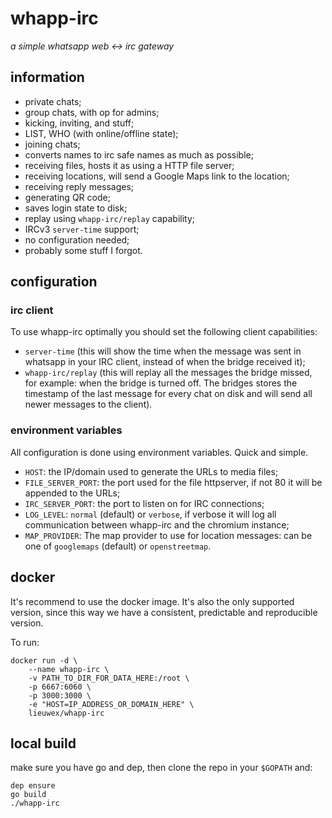 # whapp-irc
_a simple whatsapp web <-> irc gateway_

## information
- private chats;
- group chats, with op for admins;
- kicking, inviting, and stuff;
- LIST, WHO (with online/offline state);
- joining chats;
- converts names to irc safe names as much as possible;
- receiving files, hosts it as using a HTTP file server;
- receiving locations, will send a Google Maps link to the location;
- receiving reply messages;
- generating QR code;
- saves login state to disk;
- replay using `whapp-irc/replay` capability;
- IRCv3 `server-time` support;
- no configuration needed;
- probably some stuff I forgot.

## configuration
### irc client
To use whapp-irc optimally you should set the following client capabilities:
- `server-time` (this will show the time when the message was sent in whatsapp
	in your IRC client, instead of when the bridge received it);
- `whapp-irc/replay` (this will replay all the messages the bridge missed, for
	example: when the bridge is turned off. The bridges stores the timestamp of
	the last message for every chat on disk and will send all newer messages to
	the client).

### environment variables
All configuration is done using environment variables.
Quick and simple.
- `HOST`: the IP/domain used to generate the URLs to media files;
- `FILE_SERVER_PORT`: the port used for the file httpserver, if not 80 it will
	be appended to the URLs;
- `IRC_SERVER_PORT`: the port to listen on for IRC connections;
- `LOG_LEVEL`: `normal` (default) or `verbose`, if verbose it will log all
	communication between whapp-irc and the chromium instance;
- `MAP_PROVIDER`: The map provider to use for location messages: can be one of
	`googlemaps` (default) or `openstreetmap`.

## docker
It's recommend to use the docker image.
It's also the only supported version, since this way we have a consistent,
predictable and reproducible version.

To run:
```
docker run -d \
	--name whapp-irc \
	-v PATH_TO_DIR_FOR_DATA_HERE:/root \
	-p 6667:6060 \
	-p 3000:3000 \
	-e "HOST=IP_ADDRESS_OR_DOMAIN_HERE" \
	lieuwex/whapp-irc
```

## local build
make sure you have go and dep, then clone the repo in your `$GOPATH` and:
```shell
dep ensure
go build
./whapp-irc
```
